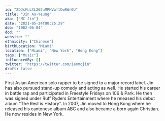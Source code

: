 ```yaml
---
id: "2DJsFLLXL262uMPHVwftDwRWrGU"
title: "Jin Au-Yeung"
aka: ["MC Jin"]
date: "2021-05-24T00:25:29"
dob: "1982-06-04"
dod: ""
website: ""
ethnicity: ["Chinese"]
birthLocation: "Miami"
location: ["Miami", "New York", "Hong Kong"]
tags: ["Music"]
influencedBy: []
twitter: "https://twitter.com/iammcjin"
draft: false
---
```


First Asian American solo rapper to be signed to a major record label. Jin has
also pursued stand-up comedy and acting as well. He started his career in battle
rap and participated in Freestyle Fridays on 106 & Park. He then was signed
under Ruff Ryders Entertainment where he released his debut album "The Rest is
History". In 2007, Jin moved to Hong Kong where he released his cantonese album
ABC and also became a born again Christian. He now resides in New York.
